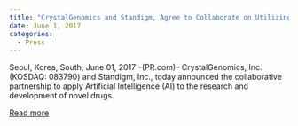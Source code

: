 ```yaml
---
title: "CrystalGenomics and Standigm, Agree to Collaborate on Utilizing Artificial Intelligence and Structure-Based Drug Design Technologies in Drug R&D"
date: June 1, 2017
categories:
  - Press
---
```


Seoul, Korea, South, June 01, 2017 –(PR.com)– CrystalGenomics, Inc. (KOSDAQ: 083790) and Standigm, Inc., today announced the collaborative partnership to apply Artificial Intelligence (AI) to the research and development of novel drugs.

[Read more](http://www.prnewswire.com/news-releases/deep-learning-in-drug-discovery-and-diagnostics-2017---2035-300490428.html)

